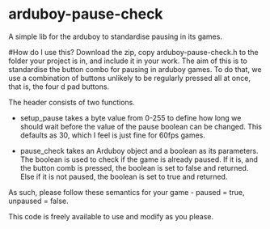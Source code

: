# arduboy-pause-check
A simple lib for the arduboy to standardise pausing in its games.

#How do I use this?
Download the zip, copy arduboy-pause-check.h to the folder your project is in, and include it in your work.
The aim of this is to standardise the button combo for pausing in arduboy games. To do that, we use a combination of
buttons unlikely to be regularly pressed all at once, that is, the four d pad buttons.

The header consists of two functions. 

* setup_pause takes a byte value from 0-255 to define how long we should wait before
the value of the pause boolean can be changed. This defaults as 30, which I feel is just fine for 60fps games.

* pause_check takes an Arduboy object and a boolean as its parameters. The boolean is used to check if the game is already paused.
If it is, and the button comb is pressed, the boolean is set to false and returned. Else if it is not paused, the boolean is set to true
and returned.

As such, please follow these semantics for your game - paused = true, unpaused = false.

This code is freely available to use and modify as you please.
